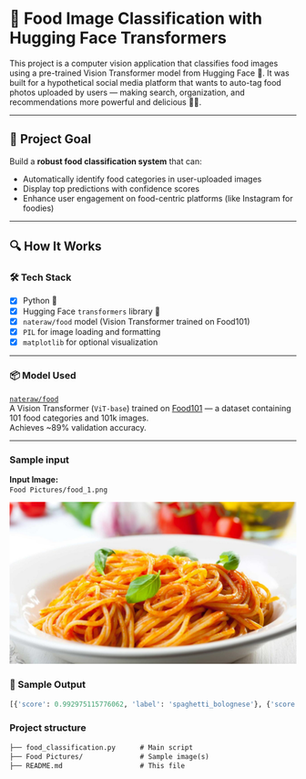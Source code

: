 # 🍕 Food Image Classification with Hugging Face Transformers

This project is a computer vision application that classifies food images using a pre-trained Vision Transformer model from Hugging Face 🤖. It was built for a hypothetical social media platform that wants to auto-tag food photos uploaded by users — making search, organization, and recommendations more powerful and delicious 🍲✨.

---

## 🚀 Project Goal

Build a **robust food classification system** that can:
- Automatically identify food categories in user-uploaded images
- Display top predictions with confidence scores
- Enhance user engagement on food-centric platforms (like Instagram for foodies)

---

## 🔍 How It Works

### 🛠️ Tech Stack
- [x] Python 🐍
- [x] Hugging Face `transformers` library 🤗
- [x] `nateraw/food` model (Vision Transformer trained on Food101)
- [x] `PIL` for image loading and formatting
- [x] `matplotlib` for optional visualization

---

### 📦 Model Used

[`nateraw/food`](https://huggingface.co/nateraw/food)  
A Vision Transformer (`ViT-base`) trained on [Food101](https://data.vision.ee.ethz.ch/cvl/datasets_extra/food-101/) — a dataset containing 101 food categories and 101k images.  
Achieves ~89% validation accuracy.

---

### Sample input
**Input Image:**  
`Food Pictures/food_1.png`

![Sample Food Image](Food%20Pictures/food_1.png)

### 🧪 Sample Output

```python
[{'score': 0.992975115776062, 'label': 'spaghetti_bolognese'}, {'score': 0.0026719518937170506, 'label': 'spaghetti_carbonara'}, {'score': 0.0002339343773201108, 'label': 'ravioli'}, {'score': 0.00018298211216460913, 'label': 'pad_thai'}, {'score': 9.571584814693779e-05, 'label': 'ramen'}]
```


### Project structure
```
├── food_classification.py      # Main script
├── Food Pictures/              # Sample image(s)
├── README.md                   # This file
```


